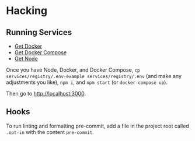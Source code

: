 # Hacking

## Running Services

* [Get Docker](https://docs.docker.com/install/)
* [Get Docker Compose](https://docs.docker.com/compose/install/)
* [Get Node](https://nodejs.org/en/download/)

Once you have Node, Docker, and Docker Compose,
`cp services/registry/.env-example services/registry/.env`
(and make any adjustments you like), `npm i`, and `npm start` (or `docker-compose up`).

Then go to <http://localhost:3000>.

## Hooks

To run linting and formatting pre-commit, add a file in the project root called
`.opt-in` with the content `pre-commit`.
